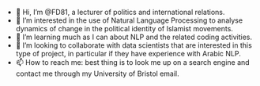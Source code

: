 - 👋 Hi, I’m @FD81, a lecturer of politics and international relations.
- 👀 I’m interested in the use of Natural Language Processing to analyse dynamics of change in the political identity of Islamist movements.
- 🌱 I’m learning much as I can about NLP and the related coding activities.
- 💞️ I’m looking to collaborate with data scientists that are interested in this type of project, in particular if they have experience with Arabic NLP.
- 📫 How to reach me: best thing is to look me up on a search engine and contact me through my University of Bristol email.

<!---
FD81/FD81 is a ✨ special ✨ repository because its `README.md` (this file) appears on your GitHub profile.
You can click the Preview link to take a look at your changes.
--->
